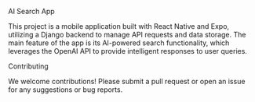 AI Search App

This project is a mobile application built with React Native and Expo, utilizing a Django backend to manage API requests and data storage.
The main feature of the app is its AI-powered search functionality, which leverages the OpenAI API to provide intelligent responses to user queries.

Contributing

We welcome contributions! Please submit a pull request or open an issue for any suggestions or bug reports.
